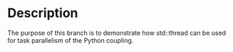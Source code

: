 # Description

The purpose of this branch is to demonstrate how std::thread can be used for task parallelism of the Python coupling. 
